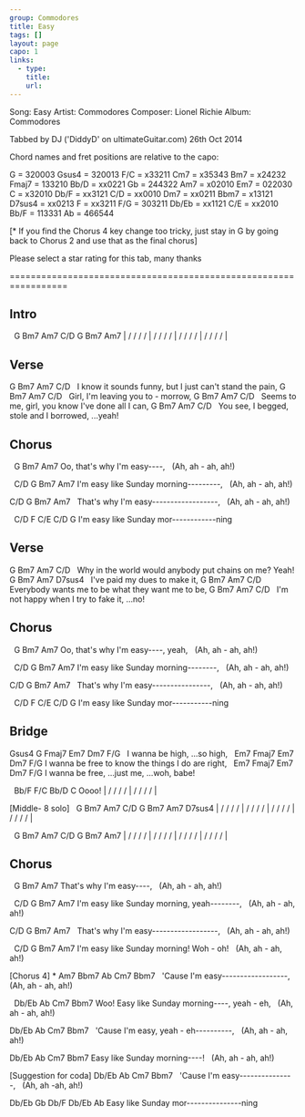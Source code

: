 ```yaml
---
group: Commodores
title: Easy
tags: []
layout: page
capo: 1
links: 
  - type: 
    title: 
    url: 
---
```


Song: Easy
Artist: Commodores
Composer: Lionel Richie
Album: Commodores

Tabbed by DJ ('DiddyD' on ultimateGuitar.com)  26th Oct 2014

Chord names and fret positions are relative to the capo:

G   = 320003   Gsus4 = 320013   F/C   = x33211   Cm7    = x35343
Bm7 = x24232   Fmaj7 = 133210   Bb/D  = xx0221   Gb     = 244322
Am7 = x02010   Em7   = 022030   C     = x32010   Db/F   = xx3121
C/D = xx0010   Dm7   = xx0211   Bbm7  = x13121   D7sus4 = xx0213
F   = xx3211   F/G   = 303211   Db/Eb = xx1121
C/E = xx2010   Bb/F  = 113331   Ab    = 466544

[* If you find the Chorus 4 key change too tricky, just stay
in G by going back to Chorus 2 and use that as the final chorus]

Please select a star rating for this tab, many thanks

=================================================================

## Intro
&nbsp;  G     Bm7      Am7   C/D      G     Bm7      Am7
|  /  /  /  /  |  /  /  /  /  |  /  /  /  /  |  /  /  /  /  |

## Verse
G                   Bm7                     Am7             C/D
&nbsp;  I know it sounds funny, but I just can't stand the pain,
G            Bm7              Am7     C/D
&nbsp;  Girl, I'm leaving you to - morrow,
G           Bm7                          Am7          C/D
&nbsp;  Seems to me, girl, you know I've done all I can,
G             Bm7                 Am7                 C/D
&nbsp;  You see, I begged, stole and I borrowed, ...yeah!

## Chorus
&nbsp;                  G        Bm7      Am7
Oo, that's why I'm easy----,
&nbsp;                      (Ah, ah - ah, ah!)

&nbsp;   C/D              G         Bm7      Am7
I'm easy like Sunday morning---------,
&nbsp;                         (Ah, ah - ah, ah!)

C/D                  G         Bm7      Am7
&nbsp;     That's why I'm easy------------------,
&nbsp;                         (Ah, ah - ah, ah!)

&nbsp;   C/D              F   C/E  C/D   G
I'm easy like Sunday mor------------ning

## Verse
G              Bm7                     Am7           C/D
&nbsp;   Why in the world would anybody put chains on me?     Yeah!
G        Bm7                  Am7    D7sus4
&nbsp;   I've paid my dues to make it,
G             Bm7                      Am7            C/D
&nbsp;   Everybody wants me to be what they want me to be,
G           Bm7                 Am7               C/D
&nbsp;   I'm not happy when I try to fake it, ...no!

## Chorus
&nbsp;                  G         Bm7      Am7
Oo, that's why I'm easy----, yeah,
&nbsp;                       (Ah, ah - ah, ah!)

&nbsp;   C/D              G         Bm7      Am7
I'm easy like Sunday morning--------,
&nbsp;                         (Ah, ah - ah, ah!)

C/D                 G        Bm7      Am7
&nbsp;    That's why I'm easy----------------,
&nbsp;                       (Ah, ah - ah, ah!)

&nbsp;   C/D              F   C/E  C/D  G
I'm easy like Sunday mor-----------ning

## Bridge
Gsus4 G              Fmaj7    Em7 Dm7   F/G
&nbsp;         I wanna be high, ...so  high,
&nbsp;       Em7 Fmaj7                        Em7 Dm7   F/G
I wanna be  free to know the things I do are right,
&nbsp;       Em7 Fmaj7    Em7  Dm7 F/G
I wanna be  free, ...just me,   ...woh, babe!

&nbsp; Bb/F  F/C      Bb/D   C        Oooo!
|  /  /  /  /  |  /  /  /  /  |

[Middle- 8 solo]
&nbsp;  G    Bm7      Am7   C/D       G    Bm7      Am7  D7sus4
|  /  /  /  /  |  /  /  /  /  |  /  /  /  /  |  /  /  /  /  |

&nbsp;  G    Bm7      Am7   C/D       G    Bm7       Am7
|  /  /  /  /  |  /  /  /  /  |  /  /  /  /  |  /  /  /  /  |

## Chorus
&nbsp;              G       Bm7      Am7
That's why I'm easy----,
&nbsp;                 (Ah, ah - ah, ah!)

&nbsp;   C/D              G        Bm7      Am7
I'm easy like Sunday morning, yeah--------,
&nbsp;                        (Ah, ah - ah, ah!)

C/D                 G         Bm7      Am7
&nbsp;    That's why I'm easy------------------,
&nbsp;                        (Ah, ah - ah, ah!)

&nbsp;   C/D              G         Bm7        Am7
I'm easy like Sunday morning!       Woh - oh!
&nbsp;                         (Ah, ah - ah,   ah!)

[Chorus 4] *
Am7 Bbm7             Ab        Cm7      Bbm7
&nbsp;         'Cause I'm easy------------------,
&nbsp;                         (Ah, ah - ah, ah!)

&nbsp;    Db/Eb            Ab          Cm7         Bbm7
Woo! Easy like Sunday morning----,     yeah - eh,
&nbsp;                            (Ah, ah - ah,    ah!)

Db/Eb             Ab           Cm7      Bbm7
&nbsp;      'Cause I'm easy, yeah - eh----------,
&nbsp;                        (Ah,  ah - ah, ah!)

Db/Eb            Ab          Cm7      Bbm7
Easy like Sunday morning----!
&nbsp;                       (Ah, ah - ah, ah!)

[Suggestion for coda]
Db/Eb            Ab      Cm7    Bbm7
&nbsp;     'Cause I'm easy---------------,
&nbsp;                   (Ah, ah -ah, ah!)

Db/Eb            Gb   Db/F  Db/Eb  Ab
Easy like Sunday mor---------------ning

